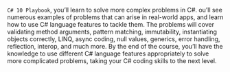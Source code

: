 ﻿`C# 10 Playbook`, you’ll learn to solve more complex problems in C#. 
ou’ll see numerous examples of problems that can arise in real-world apps, 
and learn how to use C# language features to tackle them. 
The problems will cover validating method arguments, pattern matching, 
immutability, instantiating objects correctly, LINQ, async coding,
null values, generics, error handling, reflection, interop, and much more. 
By the end of the course, you’ll have the knowledge to use different C# language 
features appropriately to solve more complicated problems, 
taking your C# coding skills to the next level.






